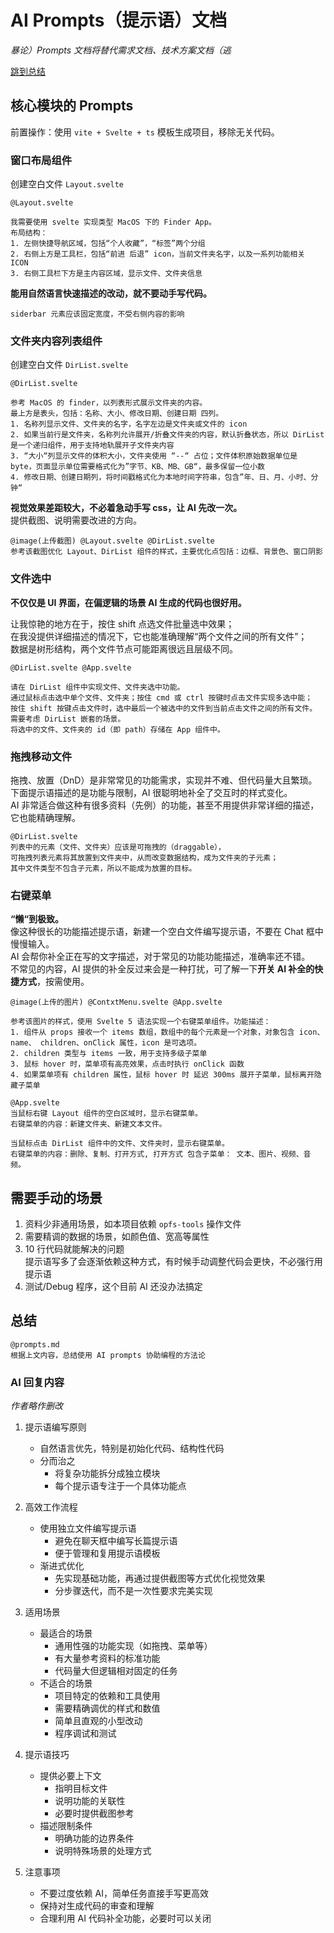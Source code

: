 # AI Prompts（提示语）文档

_暴论）Prompts 文档将替代需求文档、技术方案文档（逃_

[跳到总结](#%E6%80%BB%E7%BB%93)

## 核心模块的 Prompts

前置操作：使用 `vite + Svelte + ts` 模板生成项目，移除无关代码。

### 窗口布局组件

创建空白文件 `Layout.svelte`

```
@Layout.svelte

我需要使用 svelte 实现类型 MacOS 下的 Finder App。
布局结构：
1. 左侧快捷导航区域，包括“个人收藏”，“标签”两个分组
2. 右侧上方是工具栏，包括“前进 后退” icon，当前文件夹名字，以及一系列功能相关 ICON
3. 右侧工具栏下方是主内容区域，显示文件、文件夹信息
```

**能用自然语言快速描述的改动，就不要动手写代码。**

```
siderbar 元素应该固定宽度，不受右侧内容的影响
```

### 文件夹内容列表组件

创建空白文件 `DirList.svelte`

```
@DirList.svelte

参考 MacOS 的 finder，以列表形式展示文件夹的内容。
最上方是表头，包括：名称、大小、修改日期、创建日期 四列。
1. 名称列显示文件、文件夹的名字，名字左边是文件夹或文件的 icon
2. 如果当前行是文件夹，名称列允许展开/折叠文件夹的内容，默认折叠状态，所以 DirList 是一个递归组件，用于支持地轨展开子文件夹内容
3. “大小“列显示文件的体积大小，文件夹使用 “--“ 占位；文件体积原始数据单位是 byte，页面显示单位需要格式化为”字节、KB、MB、GB“，最多保留一位小数
4. 修改日期、创建日期列，将时间戳格式化为本地时间字符串，包含”年、日、月、小时、分钟“

```

**视觉效果差距较大，不必着急动手写 css，让 AI 先改一次。**  
提供截图、说明需要改进的方向。

```
@image(上传截图) @Layout.svelte @DirList.svelte
参考该截图优化 Layout、DirList 组件的样式，主要优化点包括：边框、背景色、窗口阴影
```

### 文件选中

**不仅仅是 UI 界面，在偏逻辑的场景 AI 生成的代码也很好用。**

让我惊艳的地方在于，按住 shift 点选文件批量选中效果；  
在我没提供详细描述的情况下，它也能准确理解“两个文件之间的所有文件”；  
数据是树形结构，两个文件节点可能距离很远且层级不同。

```
@DirList.svelte @App.svelte

请在 DirList 组件中实现文件、文件夹选中功能。
通过鼠标点击选中单个文件、文件夹；按住 cmd 或 ctrl 按键时点击文件实现多选中能；
按住 shift 按键点击文件时，选中最后一个被选中的文件到当前点击文件之间的所有文件。
需要考虑 DirList 嵌套的场景。
将选中的文件、文件夹的 id（即 path）存储在 App 组件中。
```

### 拖拽移动文件

拖拽、放置（DnD）是非常常见的功能需求，实现并不难、但代码量大且繁琐。  
下面提示语描述的是功能与限制，AI 很聪明地补全了交互时的样式变化。  
AI 非常适合做这种有很多资料（先例）的功能，甚至不用提供非常详细的描述，它也能精确理解。

```
@DirList.svelte
列表中的元素（文件、文件夹）应该是可拖拽的（draggable），
可拖拽列表元素将其放置到文件夹中，从而改变数据结构，成为文件夹的子元素；
其中文件类型不包含子元素，所以不能成为放置的目标。
```

### 右键菜单

**“懒“到极致。**  
像这种很长的功能描述提示语，新建一个空白文件编写提示语，不要在 Chat 框中慢慢输入。  
AI 会帮你补全正在写的文字描述，对于常见的功能功能描述，准确率还不错。  
不常见的内容，AI 提供的补全反过来会是一种打扰，可了解一下**开关 AI 补全的快捷方式**，按需使用。

```
@image(上传的图片) @ContxtMenu.svelte @App.svelte

参考该图片的样式，使用 Svelte 5 语法实现一个右键菜单组件。功能描述：
1. 组件从 props 接收一个 items 数组，数组中的每个元素是一个对象，对象包含 icon、name、 children、onClick 属性，icon 是可选项。
2. children 类型与 items 一致，用于支持多级子菜单
3. 鼠标 hover 时，菜单项有高亮效果，点击时执行 onClick 函数
4. 如果菜单项有 children 属性，鼠标 hover 时 延迟 300ms 展开子菜单，鼠标离开隐藏子菜单

@App.svelte
当鼠标右键 Layout 组件的空白区域时，显示右键菜单。
右键菜单的内容：新建文件夹、新建文本文件。

当鼠标点击 DirList 组件中的文件、文件夹时，显示右键菜单。
右键菜单的内容：删除、复制、打开方式, 打开方式 包含子菜单： 文本、图片、视频、音频。
```

## 需要手动的场景

1. 资料少非通用场景，如本项目依赖 `opfs-tools` 操作文件
2. 需要精调的数据的场景，如颜色值、宽高等属性
3. 10 行代码就能解决的问题  
   提示语写多了会逐渐依赖这种方式，有时候手动调整代码会更快，不必强行用提示语
4. 测试/Debug 程序，这个目前 AI 还没办法搞定

## 总结

```
@prompts.md
根据上文内容，总结使用 AI prompts 协助编程的方法论
```

### AI 回复内容

_作者略作删改_

1. 提示语编写原则

   - 自然语言优先，特别是初始化代码、结构性代码
   - 分而治之
     - 将复杂功能拆分成独立模块
     - 每个提示语专注于一个具体功能点

2. 高效工作流程

   - 使用独立文件编写提示语
     - 避免在聊天框中编写长篇提示语
     - 便于管理和复用提示语模板
   - 渐进式优化
     - 先实现基础功能，再通过提供截图等方式优化视觉效果
     - 分步骤迭代，而不是一次性要求完美实现

3. 适用场景

   - 最适合的场景
     - 通用性强的功能实现（如拖拽、菜单等）
     - 有大量参考资料的标准功能
     - 代码量大但逻辑相对固定的任务
   - 不适合的场景
     - 项目特定的依赖和工具使用
     - 需要精确调优的样式和数值
     - 简单且直观的小型改动
     - 程序调试和测试

4. 提示语技巧

   - 提供必要上下文
     - 指明目标文件
     - 说明功能的关联性
     - 必要时提供截图参考
   - 描述限制条件
     - 明确功能的边界条件
     - 说明特殊场景的处理方式

5. 注意事项
   - 不要过度依赖 AI，简单任务直接手写更高效
   - 保持对生成代码的审查和理解
   - 合理利用 AI 代码补全功能，必要时可以关闭
